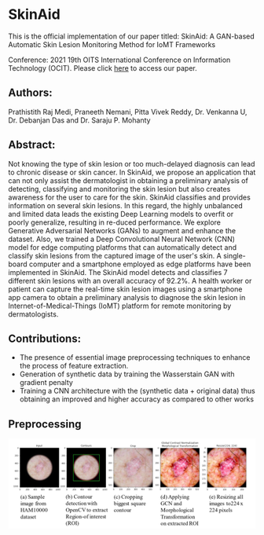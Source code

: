 # SkinAid
This is the official implementation of our paper titled:  SkinAid: A GAN-based Automatic Skin Lesion Monitoring Method for IoMT Frameworks

Conference: 2021 19th OITS International Conference on Information Technology (OCIT). Please click [here](https://ieeexplore.ieee.org/document/9719383) to access our paper. 

## Authors:
Prathistith Raj Medi, Praneeth Nemani, Pitta Vivek Reddy, Dr. Venkanna U, Dr. Debanjan Das and Dr. Saraju P. Mohanty

## Abstract:
Not knowing the type of skin lesion or too much-delayed diagnosis can lead to chronic disease or skin cancer. In SkinAid, we propose an application that can not only assist the dermatologist in obtaining a preliminary analysis of detecting, classifying and monitoring the skin lesion but also creates awareness for the user to care for the skin. SkinAid classifies and provides information on several skin lesions. In this regard, the highly unbalanced and limited data leads the existing Deep Learning models to overfit or poorly generalize, resulting in re-duced performance. We explore Generative Adversarial Networks (GANs) to augment and enhance the dataset. Also, we trained a Deep Convolutional Neural Network (CNN) model for edge computing platforms that can automatically detect and classify skin lesions from the captured image of the user's skin. A single-board computer and a smartphone employed as edge platforms have been implemented in SkinAid. The SkinAid model detects and classifies 7 different skin lesions with an overall accuracy of 92.2%. A health worker or patient can capture the real-time skin lesion images using a smartphone app camera to obtain a preliminary analysis to diagnose the skin lesion in Internet-of-Medical-Things (IoMT) platform for remote monitoring by dermatologists.

## Contributions:
- The presence of essential image preprocessing techniques to enhance the process of feature extraction.
- Generation of synthetic data by training the Wasserstain GAN with gradient penalty
- Training a CNN architecture with the (synthetic data + original data) thus obtaining an improved and higher accuracy as compared to other works

## Preprocessing
<img src="Images/ImgPP_page-0001.jpg" width="1000"/>
